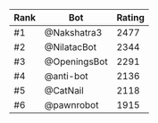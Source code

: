 Rank|Bot|Rating
---|---|---
#1|@Nakshatra3|2477
#2|@NilatacBot|2344
#3|@OpeningsBot|2291
#4|@anti-bot|2136
#5|@CatNail|2118
#6|@pawnrobot|1915

